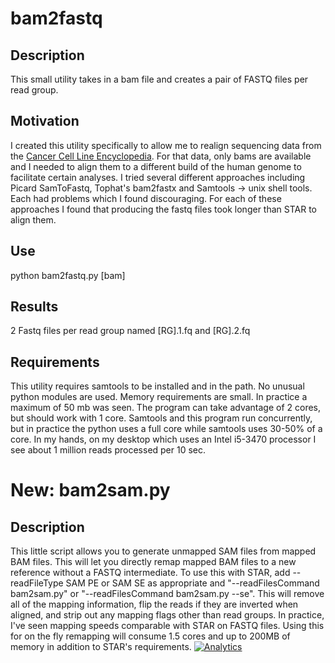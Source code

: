 # bam2fastq
## Description
This small utility takes in a bam file and creates a pair of FASTQ files per
read group.
## Motivation
I created this utility specifically to allow me to realign
sequencing data from the [Cancer Cell Line
Encyclopedia](https://cghub.ucsc.edu/datasets/ccle.html). For that data, only
bams are available and I needed to align them to a different build of the human
genome to facilitate certain analyses. I tried several different approaches
including Picard SamToFastq, Tophat's bam2fastx and Samtools -> unix shell
tools. Each had problems which I found discouraging. For each of these
approaches I found that producing the fastq files took longer than STAR to
align them.
## Use
python bam2fastq.py [bam]
## Results
2 Fastq files per read group named [RG].1.fq and [RG].2.fq
## Requirements
This utility requires samtools to be installed and in the path. No unusual
python modules are used. Memory requirements are small. In practice a maximum
of 50 mb was seen.  The program can take advantage of 2 cores, but should work
with 1 core. Samtools and this program run concurrently, but in practice the
python uses a full core while samtools uses 30-50% of a core. In my hands, on
my desktop which uses an Intel i5-3470 processor I see about 1 million reads
processed per 10 sec.

# New: bam2sam.py
## Description
This little script allows you to generate unmapped SAM files from
mapped BAM files.  This will let you directly remap mapped BAM files
to a new reference without a FASTQ intermediate.  To use this with
STAR, add --readFileType SAM PE or SAM SE as appropriate and
"--readFilesCommand bam2sam.py" or "--readFilesCommand bam2sam.py
--se".  This will remove all of the mapping information, flip the
reads if they are inverted when aligned, and strip out any mapping
flags other than read groups.  In practice, I've seen mapping speeds
comparable with STAR on FASTQ files.  Using this for on the fly
remapping will consume 1.5 cores and up to 200MB of memory in addition
to STAR's requirements.
[![Analytics](https://ga-beacon.appspot.com/UA-110461825-1/bam2fastq?pixel)](https://github.com/jhart99/bam2fastq)
